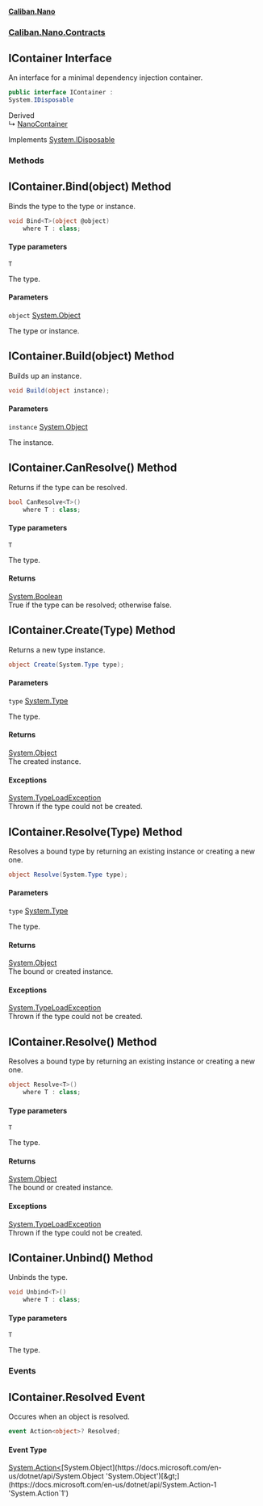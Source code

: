 #### [Caliban.Nano](index.md 'index')
### [Caliban.Nano.Contracts](Caliban.Nano.Contracts.md 'Caliban.Nano.Contracts')

## IContainer Interface

An interface for a minimal dependency injection container.

```csharp
public interface IContainer :
System.IDisposable
```

Derived  
&#8627; [NanoContainer](Caliban.Nano.Container.NanoContainer.md 'Caliban.Nano.Container.NanoContainer')

Implements [System.IDisposable](https://docs.microsoft.com/en-us/dotnet/api/System.IDisposable 'System.IDisposable')
### Methods

<a name='Caliban.Nano.Contracts.IContainer.Bind_T_(object)'></a>

## IContainer.Bind<T>(object) Method

Binds the type to the type or instance.

```csharp
void Bind<T>(object @object)
    where T : class;
```
#### Type parameters

<a name='Caliban.Nano.Contracts.IContainer.Bind_T_(object).T'></a>

`T`

The type.
#### Parameters

<a name='Caliban.Nano.Contracts.IContainer.Bind_T_(object).object'></a>

`object` [System.Object](https://docs.microsoft.com/en-us/dotnet/api/System.Object 'System.Object')

The type or instance.

<a name='Caliban.Nano.Contracts.IContainer.Build(object)'></a>

## IContainer.Build(object) Method

Builds up an instance.

```csharp
void Build(object instance);
```
#### Parameters

<a name='Caliban.Nano.Contracts.IContainer.Build(object).instance'></a>

`instance` [System.Object](https://docs.microsoft.com/en-us/dotnet/api/System.Object 'System.Object')

The instance.

<a name='Caliban.Nano.Contracts.IContainer.CanResolve_T_()'></a>

## IContainer.CanResolve<T>() Method

Returns if the type can be resolved.

```csharp
bool CanResolve<T>()
    where T : class;
```
#### Type parameters

<a name='Caliban.Nano.Contracts.IContainer.CanResolve_T_().T'></a>

`T`

The type.

#### Returns
[System.Boolean](https://docs.microsoft.com/en-us/dotnet/api/System.Boolean 'System.Boolean')  
True if the type can be resolved; otherwise false.

<a name='Caliban.Nano.Contracts.IContainer.Create(System.Type)'></a>

## IContainer.Create(Type) Method

Returns a new type instance.

```csharp
object Create(System.Type type);
```
#### Parameters

<a name='Caliban.Nano.Contracts.IContainer.Create(System.Type).type'></a>

`type` [System.Type](https://docs.microsoft.com/en-us/dotnet/api/System.Type 'System.Type')

The type.

#### Returns
[System.Object](https://docs.microsoft.com/en-us/dotnet/api/System.Object 'System.Object')  
The created instance.

#### Exceptions

[System.TypeLoadException](https://docs.microsoft.com/en-us/dotnet/api/System.TypeLoadException 'System.TypeLoadException')  
Thrown if the type could not be created.

<a name='Caliban.Nano.Contracts.IContainer.Resolve(System.Type)'></a>

## IContainer.Resolve(Type) Method

Resolves a bound type by returning an existing instance or creating a new one.

```csharp
object Resolve(System.Type type);
```
#### Parameters

<a name='Caliban.Nano.Contracts.IContainer.Resolve(System.Type).type'></a>

`type` [System.Type](https://docs.microsoft.com/en-us/dotnet/api/System.Type 'System.Type')

The type.

#### Returns
[System.Object](https://docs.microsoft.com/en-us/dotnet/api/System.Object 'System.Object')  
The bound or created instance.

#### Exceptions

[System.TypeLoadException](https://docs.microsoft.com/en-us/dotnet/api/System.TypeLoadException 'System.TypeLoadException')  
Thrown if the type could not be created.

<a name='Caliban.Nano.Contracts.IContainer.Resolve_T_()'></a>

## IContainer.Resolve<T>() Method

Resolves a bound type by returning an existing instance or creating a new one.

```csharp
object Resolve<T>()
    where T : class;
```
#### Type parameters

<a name='Caliban.Nano.Contracts.IContainer.Resolve_T_().T'></a>

`T`

The type.

#### Returns
[System.Object](https://docs.microsoft.com/en-us/dotnet/api/System.Object 'System.Object')  
The bound or created instance.

#### Exceptions

[System.TypeLoadException](https://docs.microsoft.com/en-us/dotnet/api/System.TypeLoadException 'System.TypeLoadException')  
Thrown if the type could not be created.

<a name='Caliban.Nano.Contracts.IContainer.Unbind_T_()'></a>

## IContainer.Unbind<T>() Method

Unbinds the type.

```csharp
void Unbind<T>()
    where T : class;
```
#### Type parameters

<a name='Caliban.Nano.Contracts.IContainer.Unbind_T_().T'></a>

`T`

The type.
### Events

<a name='Caliban.Nano.Contracts.IContainer.Resolved'></a>

## IContainer.Resolved Event

Occures when an object is resolved.

```csharp
event Action<object>? Resolved;
```

#### Event Type
[System.Action&lt;](https://docs.microsoft.com/en-us/dotnet/api/System.Action-1 'System.Action`1')[System.Object](https://docs.microsoft.com/en-us/dotnet/api/System.Object 'System.Object')[&gt;](https://docs.microsoft.com/en-us/dotnet/api/System.Action-1 'System.Action`1')